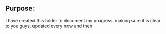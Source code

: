 ## Purpose: 
I have created this folder to document my progress, making sure it is clear to you guys, updated every now and then
